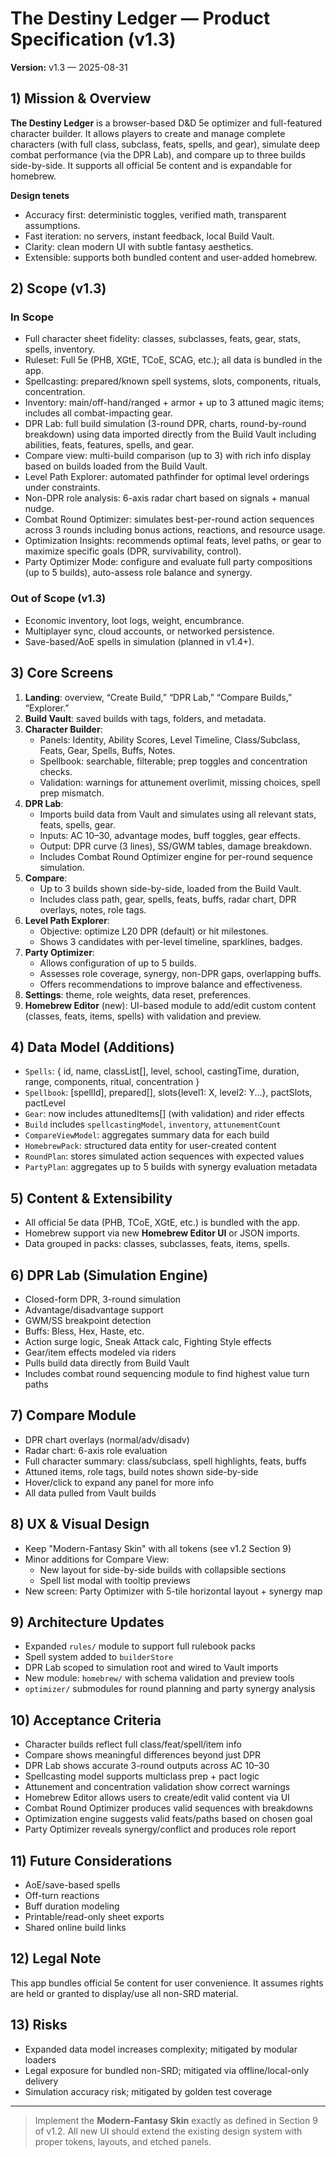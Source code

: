# The Destiny Ledger — Product Specification (v1.3)
**Version:** v1.3 — 2025-08-31

## 1) Mission & Overview
**The Destiny Ledger** is a browser-based D&D 5e optimizer and full-featured character builder. It allows players to create and manage complete characters (with full class, subclass, feats, spells, and gear), simulate deep combat performance (via the DPR Lab), and compare up to three builds side-by-side. It supports all official 5e content and is expandable for homebrew. 

**Design tenets**
- Accuracy first: deterministic toggles, verified math, transparent assumptions.
- Fast iteration: no servers, instant feedback, local Build Vault.
- Clarity: clean modern UI with subtle fantasy aesthetics.
- Extensible: supports both bundled content and user-added homebrew.

## 2) Scope (v1.3)
### In Scope
- Full character sheet fidelity: classes, subclasses, feats, gear, stats, spells, inventory.
- Ruleset: Full 5e (PHB, XGtE, TCoE, SCAG, etc.); all data is bundled in the app.
- Spellcasting: prepared/known spell systems, slots, components, rituals, concentration.
- Inventory: main/off-hand/ranged + armor + up to 3 attuned magic items; includes all combat-impacting gear.
- DPR Lab: full build simulation (3-round DPR, charts, round-by-round breakdown) using data imported directly from the Build Vault including abilities, feats, features, spells, and gear.
- Compare view: multi-build comparison (up to 3) with rich info display based on builds loaded from the Build Vault.
- Level Path Explorer: automated pathfinder for optimal level orderings under constraints.
- Non-DPR role analysis: 6-axis radar chart based on signals + manual nudge.
- Combat Round Optimizer: simulates best-per-round action sequences across 3 rounds including bonus actions, reactions, and resource usage.
- Optimization Insights: recommends optimal feats, level paths, or gear to maximize specific goals (DPR, survivability, control).
- Party Optimizer Mode: configure and evaluate full party compositions (up to 5 builds), auto-assess role balance and synergy.

### Out of Scope (v1.3)
- Economic inventory, loot logs, weight, encumbrance.
- Multiplayer sync, cloud accounts, or networked persistence.
- Save-based/AoE spells in simulation (planned in v1.4+).

## 3) Core Screens
1. **Landing**: overview, “Create Build,” “DPR Lab,” “Compare Builds,” “Explorer.”
2. **Build Vault**: saved builds with tags, folders, and metadata.
3. **Character Builder**:
   - Panels: Identity, Ability Scores, Level Timeline, Class/Subclass, Feats, Gear, Spells, Buffs, Notes.
   - Spellbook: searchable, filterable; prep toggles and concentration checks.
   - Validation: warnings for attunement overlimit, missing choices, spell prep mismatch.
4. **DPR Lab**:
   - Imports build data from Vault and simulates using all relevant stats, feats, spells, gear.
   - Inputs: AC 10–30, advantage modes, buff toggles, gear effects.
   - Output: DPR curve (3 lines), SS/GWM tables, damage breakdown.
   - Includes Combat Round Optimizer engine for per-round sequence simulation.
5. **Compare**:
   - Up to 3 builds shown side-by-side, loaded from the Build Vault.
   - Includes class path, gear, spells, feats, buffs, radar chart, DPR overlays, notes, role tags.
6. **Level Path Explorer**:
   - Objective: optimize L20 DPR (default) or hit milestones.
   - Shows 3 candidates with per-level timeline, sparklines, badges.
7. **Party Optimizer**:
   - Allows configuration of up to 5 builds.
   - Assesses role coverage, synergy, non-DPR gaps, overlapping buffs.
   - Offers recommendations to improve balance and effectiveness.
8. **Settings**: theme, role weights, data reset, preferences.
9. **Homebrew Editor** (new): UI-based module to add/edit custom content (classes, feats, items, spells) with validation and preview.

## 4) Data Model (Additions)
- `Spells`: { id, name, classList[], level, school, castingTime, duration, range, components, ritual, concentration }
- `Spellbook`: [spellId], prepared[], slots{level1: X, level2: Y...}, pactSlots, pactLevel
- `Gear`: now includes attunedItems[] (with validation) and rider effects
- `Build` includes `spellcastingModel`, `inventory`, `attunementCount`
- `CompareViewModel`: aggregates summary data for each build
- `HomebrewPack`: structured data entity for user-created content
- `RoundPlan`: stores simulated action sequences with expected values
- `PartyPlan`: aggregates up to 5 builds with synergy evaluation metadata

## 5) Content & Extensibility
- All official 5e data (PHB, TCoE, XGtE, etc.) is bundled with the app.
- Homebrew support via new **Homebrew Editor UI** or JSON imports.
- Data grouped in packs: classes, subclasses, feats, items, spells.

## 6) DPR Lab (Simulation Engine)
- Closed-form DPR, 3-round simulation
- Advantage/disadvantage support
- GWM/SS breakpoint detection
- Buffs: Bless, Hex, Haste, etc.
- Action surge logic, Sneak Attack calc, Fighting Style effects
- Gear/item effects modeled via riders
- Pulls build data directly from Build Vault
- Includes combat round sequencing module to find highest value turn paths

## 7) Compare Module
- DPR chart overlays (normal/adv/disadv)
- Radar chart: 6-axis role evaluation
- Full character summary: class/subclass, spell highlights, feats, buffs
- Attuned items, role tags, build notes shown side-by-side
- Hover/click to expand any panel for more info
- All data pulled from Vault builds

## 8) UX & Visual Design
- Keep "Modern-Fantasy Skin" with all tokens (see v1.2 Section 9)
- Minor additions for Compare View:
   - New layout for side-by-side builds with collapsible sections
   - Spell list modal with tooltip previews
- New screen: Party Optimizer with 5-tile horizontal layout + synergy map

## 9) Architecture Updates
- Expanded `rules/` module to support full rulebook packs
- Spell system added to `builderStore`
- DPR Lab scoped to simulation root and wired to Vault imports
- New module: `homebrew/` with schema validation and preview tools
- `optimizer/` submodules for round planning and party synergy analysis

## 10) Acceptance Criteria
- Character builds reflect full class/feat/spell/item info
- Compare shows meaningful differences beyond just DPR
- DPR Lab shows accurate 3-round outputs across AC 10–30
- Spellcasting model supports multiclass prep + pact logic
- Attunement and concentration validation show correct warnings
- Homebrew Editor allows users to create/edit valid content via UI
- Combat Round Optimizer produces valid sequences with breakdowns
- Optimization engine suggests valid feats/paths based on chosen goal
- Party Optimizer reveals synergy/conflict and produces role report

## 11) Future Considerations
- AoE/save-based spells
- Off-turn reactions
- Buff duration modeling
- Printable/read-only sheet exports
- Shared online build links

## 12) Legal Note
This app bundles official 5e content for user convenience. It assumes rights are held or granted to display/use all non-SRD material.

## 13) Risks
- Expanded data model increases complexity; mitigated by modular loaders
- Legal exposure for bundled non-SRD; mitigated via offline/local-only delivery
- Simulation accuracy risk; mitigated by golden test coverage

---

> Implement the **Modern‑Fantasy Skin** exactly as defined in Section 9 of v1.2. All new UI should extend the existing design system with proper tokens, layouts, and etched panels.
